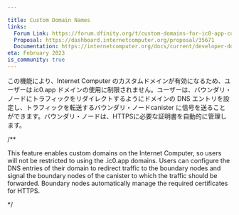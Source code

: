 ```yaml
---

title: Custom Domain Names
links:
  Forum Link: https://forum.dfinity.org/t/custom-domains-for-ic0-app-community-consideration/6162
  Proposal: https://dashboard.internetcomputer.org/proposal/35671
  Documentation: https://internetcomputer.org/docs/current/developer-docs/production/custom-domain/
eta: February 2023
is_community: true
---
```

この機能により、Internet Computer のカスタムドメインが有効になるため、ユーザーは<canister id>.ic0.app ドメインの使用に制限されません。ユーザーは、バウンダリ・ノードにトラフィックをリダイレクトするようにドメインの DNS エントリを設定し、トラフィックを転送するバウンダリ・ノードcanister に信号を送ることができます。バウンダリ・ノードは、HTTPSに必要な証明書を自動的に管理します。

/**


This feature enables custom domains on the Internet Computer, so users will not be restricted to using the <canister id>.ic0.app domains. Users can configure the DNS entries of their domain to redirect traffic to the boundary nodes and signal the boundary nodes of the canister to which the traffic should be forwarded. Boundary nodes automatically manage the required certificates for HTTPS.

*/